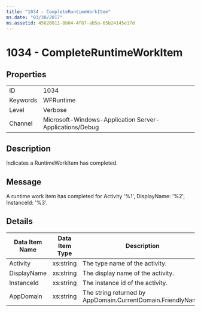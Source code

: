```yaml
---
title: "1034 - CompleteRuntimeWorkItem"
ms.date: "03/30/2017"
ms.assetid: 45620011-8b04-4f87-ab5a-65b24145e17d
---
```

# 1034 - CompleteRuntimeWorkItem
## Properties  


|||  
|-|-|  
|ID|1034|  
|Keywords|WFRuntime|  
|Level|Verbose|  
|Channel|Microsoft-Windows-Application Server-Applications/Debug|  

## Description  
 Indicates a RuntimeWorkItem has completed.  

## Message  
 A runtime work item has completed for Activity '%1', DisplayName: '%2', InstanceId: '%3'.  

## Details  


| Data Item Name | Data Item Type |                         Description                          |
|----------------|----------------|--------------------------------------------------------------|
|    Activity    |   xs:string    |                The type name of the activity.                |
|  DisplayName   |   xs:string    |              The display name of the activity.               |
|   InstanceId   |   xs:string    |               The instance id of the activity.               |
|   AppDomain    |   xs:string    | The string returned by AppDomain.CurrentDomain.FriendlyName. |

